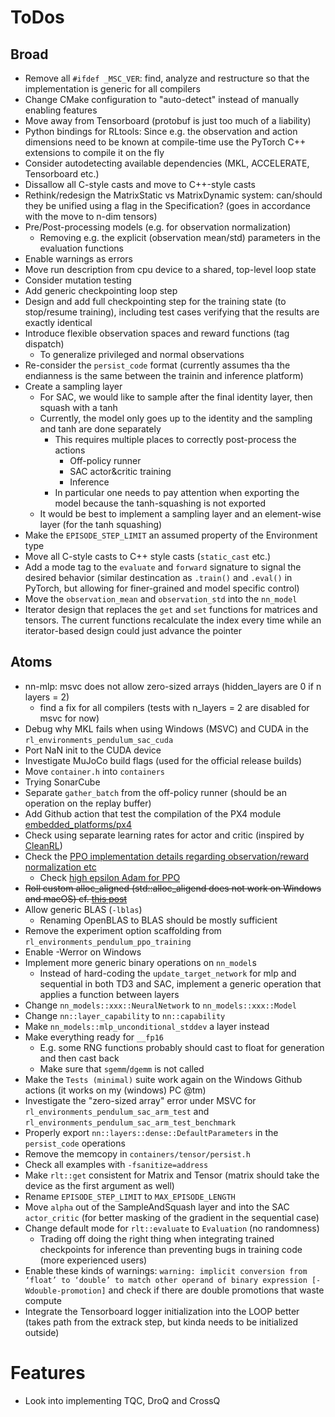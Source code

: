 # ToDos


## Broad
- Remove all `#ifdef _MSC_VER`: find, analyze and restructure so that the implementation is generic for all compilers
- Change CMake configuration to "auto-detect" instead of manually enabling features
- Move away from Tensorboard (protobuf is just too much of a liability)
- Python bindings for RLtools: Since e.g. the observation and action dimensions need to be known at compile-time use the PyTorch C++ extensions to compile it on the fly
- Consider autodetecting available dependencies (MKL, ACCELERATE, Tensorboard etc.)
- Dissallow all C-style casts and move to C++-style casts
- Rethink/redesign the MatrixStatic vs MatrixDynamic system: can/should they be unified using a flag in the Specification? (goes in accordance with the move to n-dim tensors)
- Pre/Post-processing models (e.g. for observation normalization)
  - Removing e.g. the explicit (observation mean/std) parameters in the evaluation functions
- Enable warnings as errors
- Move run description from cpu device to a shared, top-level loop state
- Consider mutation testing
- Add generic checkpointing loop step
- Design and add full checkpointing step for the training state (to stop/resume training), including test cases verifying that the results are exactly identical
- Introduce flexible observation spaces and reward functions (tag dispatch)
  - To generalize privileged and normal observations
- Re-consider the `persist_code` format (currently assumes tha the endianness is the same between the trainin and inference platform)
- Create a sampling layer
  - For SAC, we would like to sample after the final identity layer, then squash with a tanh
  - Currently, the model only goes up to the identity and the sampling and tanh are done separately
    - This requires multiple places to correctly post-process the actions
      - Off-policy runner
      - SAC actor&critic training
      - Inference
    - In particular one needs to pay attention when exporting the model because the tanh-squashing is not exported
  - It would be best to implement a sampling layer and an element-wise layer (for the tanh squashing)
- Make the `EPISODE_STEP_LIMIT` an assumed property of the Environment type
- Move all C-style casts to C++ style casts (`static_cast` etc.)
- Add a mode tag to the `evaluate` and `forward` signature to signal the desired behavior (similar destincation as `.train()` and `.eval()` in PyTorch, but allowing for finer-grained and model specific control)
- Move the `observation_mean` and `observation_std` into the `nn_model`
- Iterator design that replaces the `get` and `set` functions for matrices and tensors. The current functions recalculate the index every time while an iterator-based design could just advance the pointer
## Atoms
- nn-mlp: msvc does not allow zero-sized arrays (hidden_layers are 0 if n layers = 2)
  - find a fix for all compilers (tests with n_layers = 2 are disabled for msvc for now)
- Debug why MKL fails when using Windows (MSVC) and CUDA in the `rl_environments_pendulum_sac_cuda`
- Port NaN init to the CUDA device
- Investigate MuJoCo build flags (used for the official release builds)
- Move `container.h` into `containers`
- Trying SonarCube
- Separate `gather_batch` from the off-policy runner (should be an operation on the replay buffer)
- Add Github action that test the compilation of the PX4 module [embedded_platforms/px4](embedded_platforms/px4)
- Check using separate learning rates for actor and critic (inspired by [CleanRL](https://github.com/vwxyzjn/cleanrl/blob/8cbca61360ef98660f149e3d76762350ce613323/cleanrl/sac_continuous_action.py#L52))
- Check the [PPO implementation details regarding observation/reward normalization etc](https://github.com/vwxyzjn/cleanrl/blob/8cbca61360ef98660f149e3d76762350ce613323/cleanrl/ppo_continuous_action.py#L94)
  - Check [high epsilon Adam for PPO](https://github.com/vwxyzjn/cleanrl/blob/8cbca61360ef98660f149e3d76762350ce613323/cleanrl/ppo_continuous_action.py#L183)
- ~~Roll custom alloc_aligned (std::alloc_aligend does not work on Windows and macOS) cf. [this post](https://github.com/marian-nmt/marian-dev/issues/227#issuecomment-385912753)~~
- Allow generic BLAS (`-lblas`)
  - Renaming OpenBLAS to BLAS should be mostly sufficient
- Remove the experiment option scaffolding from `rl_environments_pendulum_ppo_training`
- Enable -Werror on Windows
- Implement more generic binary operations on `nn_model`s
  - Instead of hard-coding the `update_target_network` for mlp and sequential in both TD3 and SAC, implement a generic operation that applies a function between layers
- Change `nn_models::xxx::NeuralNetwork` to `nn_models::xxx::Model`
- Change ``nn::layer_capability`` to ``nn::capability``
- Make `nn_models::mlp_unconditional_stddev` a layer instead
- Make everything ready for `__fp16`
  - E.g. some RNG functions probably should cast to float for generation and then cast back
  - Make sure that `sgemm`/`dgemm` is not called
- Make the `Tests (minimal)` suite work again on the Windows Github actions (it works on my (windows) PC @tm)
- Investigate the "zero-sized array" error under MSVC for `rl_environments_pendulum_sac_arm_test` and `rl_environments_pendulum_sac_arm_test_benchmark`
- Properly export `nn::layers::dense::DefaultParameters` in the `persist_code` operations
- Remove the memcopy in `containers/tensor/persist.h`
- Check all examples with `-fsanitize=address`
- Make `rlt::get` consistent for Matrix and Tensor (matrix should take the device as the first argument as well)
- Rename `EPISODE_STEP_LIMIT` to `MAX_EPISODE_LENGTH`
- Move `alpha` out of the SampleAndSquash layer and into the SAC `actor_critic` (for better masking of the gradient in the sequential case)
- Change default mode for `rlt::evaluate` to `Evaluation` (no randomness)
  - Trading off doing the right thing when integrating trained checkpoints for inference than preventing bugs in training code (more experienced users)
- Enable these kinds of warnings: `warning: implicit conversion from ‘float’ to ‘double’ to match other operand of binary expression [-Wdouble-promotion]` and check if there are double promotions that waste compute
- Integrate the Tensorboard logger initialization into the LOOP better (takes path from the extrack step, but kinda needs to be initialized outside)

# Features
- Look into implementing TQC, DroQ and CrossQ
